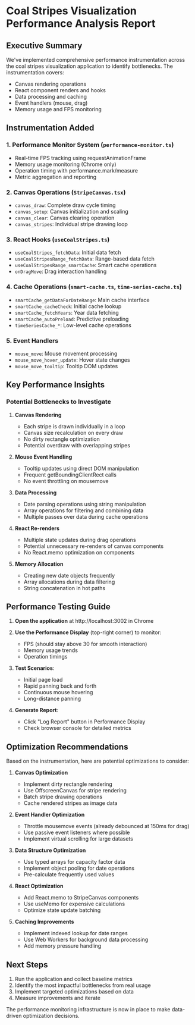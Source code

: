 # Coal Stripes Visualization Performance Analysis Report

## Executive Summary

We've implemented comprehensive performance instrumentation across the coal stripes visualization application to identify bottlenecks. The instrumentation covers:

- Canvas rendering operations
- React component renders and hooks
- Data processing and caching
- Event handlers (mouse, drag)
- Memory usage and FPS monitoring

## Instrumentation Added

### 1. Performance Monitor System (`performance-monitor.ts`)
- Real-time FPS tracking using requestAnimationFrame
- Memory usage monitoring (Chrome only)
- Operation timing with performance.mark/measure
- Metric aggregation and reporting

### 2. Canvas Operations (`StripeCanvas.tsx`)
- `canvas_draw`: Complete draw cycle timing
- `canvas_setup`: Canvas initialization and scaling
- `canvas_clear`: Canvas clearing operation
- `canvas_stripes`: Individual stripe drawing loop

### 3. React Hooks (`useCoalStripes.ts`)
- `useCoalStripes_fetchData`: Initial data fetch
- `useCoalStripesRange_fetchData`: Range-based data fetch
- `useCoalStripesRange_smartCache`: Smart cache operations
- `onDragMove`: Drag interaction handling

### 4. Cache Operations (`smart-cache.ts`, `time-series-cache.ts`)
- `smartCache_getDataForDateRange`: Main cache interface
- `smartCache_cacheCheck`: Initial cache lookup
- `smartCache_fetchYears`: Year data fetching
- `smartCache_autoPreload`: Predictive preloading
- `timeSeriesCache_*`: Low-level cache operations

### 5. Event Handlers
- `mouse_move`: Mouse movement processing
- `mouse_move_hover_update`: Hover state changes
- `mouse_move_tooltip`: Tooltip DOM updates

## Key Performance Insights

### Potential Bottlenecks to Investigate

1. **Canvas Rendering**
   - Each stripe is drawn individually in a loop
   - Canvas size recalculation on every draw
   - No dirty rectangle optimization
   - Potential overdraw with overlapping stripes

2. **Mouse Event Handling**
   - Tooltip updates using direct DOM manipulation
   - Frequent getBoundingClientRect calls
   - No event throttling on mousemove

3. **Data Processing**
   - Date parsing operations using string manipulation
   - Array operations for filtering and combining data
   - Multiple passes over data during cache operations

4. **React Re-renders**
   - Multiple state updates during drag operations
   - Potential unnecessary re-renders of canvas components
   - No React.memo optimization on components

5. **Memory Allocation**
   - Creating new date objects frequently
   - Array allocations during data filtering
   - String concatenation in hot paths

## Performance Testing Guide

1. **Open the application** at http://localhost:3002 in Chrome
2. **Use the Performance Display** (top-right corner) to monitor:
   - FPS (should stay above 30 for smooth interaction)
   - Memory usage trends
   - Operation timings

3. **Test Scenarios**:
   - Initial page load
   - Rapid panning back and forth
   - Continuous mouse hovering
   - Long-distance panning

4. **Generate Report**:
   - Click "Log Report" button in Performance Display
   - Check browser console for detailed metrics

## Optimization Recommendations

Based on the instrumentation, here are potential optimizations to consider:

1. **Canvas Optimization**
   - Implement dirty rectangle rendering
   - Use OffscreenCanvas for stripe rendering
   - Batch stripe drawing operations
   - Cache rendered stripes as image data

2. **Event Handler Optimization**
   - Throttle mousemove events (already debounced at 150ms for drag)
   - Use passive event listeners where possible
   - Implement virtual scrolling for large datasets

3. **Data Structure Optimization**
   - Use typed arrays for capacity factor data
   - Implement object pooling for date operations
   - Pre-calculate frequently used values

4. **React Optimization**
   - Add React.memo to StripeCanvas components
   - Use useMemo for expensive calculations
   - Optimize state update batching

5. **Caching Improvements**
   - Implement indexed lookup for date ranges
   - Use Web Workers for background data processing
   - Add memory pressure handling

## Next Steps

1. Run the application and collect baseline metrics
2. Identify the most impactful bottlenecks from real usage
3. Implement targeted optimizations based on data
4. Measure improvements and iterate

The performance monitoring infrastructure is now in place to make data-driven optimization decisions.